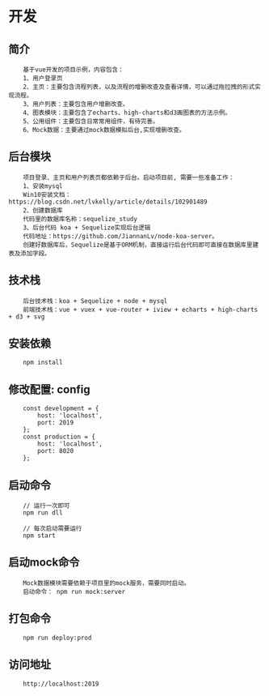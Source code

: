 <!--
 * @Description: 
 * @Author: jiannan.lv
 * @Date: 2019-10-15 09:01:30
 * @LastEditTime: 2019-11-08 14:44:10
 * @LastEditors: jiannan.lv
 -->

# 开发

## 简介

```
    基于vue开发的项目示例，内容包含：
    1、用户登录页
    2、主页：主要包含流程列表，以及流程的增删改查及查看详情，可以通过拖拉拽的形式实现流程。
    3、用户列表：主要包含用户增删改查。
    4、图表模块：主要包含了echarts、high-charts和d3画图表的方法示例。
    5、公用组件：主要包含日常常用组件，有待完善。
    6、Mock数据：主要通过mock数据模拟后台,实现增删改查。
```
## 后台模块

```
    项目登录、主页和用户列表页都依赖于后台。启动项目前, 需要一些准备工作：
    1、安装mysql
    Win10安装文档：https://blog.csdn.net/lvkelly/article/details/102901489
    2、创建数据库
    代码里的数据库名称：sequelize_study
    3、后台代码 koa + Sequelize实现后台逻辑
    代码地址：https://github.com/JiannanLv/node-koa-server。
    创建好数据库后，Sequelize是基于ORM机制，直接运行后台代码即可直接在数据库里建表及添加字段。

```
## 技术栈

```
    后台技术栈：koa + Sequelize + node + mysql
    前端技术栈：vue + vuex + vue-router + iview + echarts + high-charts + d3 + svg
```

## 安装依赖

```
    npm install 
```

## 修改配置: config
```
    const development = {
        host: 'localhost',
        port: 2019
    };
    const production = {
        host: 'localhost',
        port: 8020
    };
```

## 启动命令

```
    // 运行一次即可
    npm run dll

    // 每次启动需要运行
    npm start
```

## 启动mock命令

```
    Mock数据模块需要依赖于项目里的mock服务，需要同时启动。
    启动命令： npm run mock:server
```

## 打包命令

```
    npm run deploy:prod
```

## 访问地址

```
    http://localhost:2019
```

